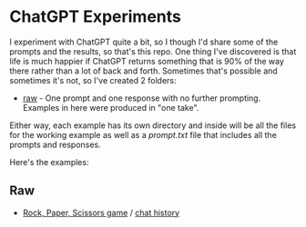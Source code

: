 # ChatGPT Experiments

I experiment with ChatGPT quite a bit, so I though I'd share some of the prompts and the results, so that's this repo. One thing I've discovered is that life is much happier if ChatGPT returns something that is 90% of the way there rather than a lot of back and forth. Sometimes that's possible and sometimes it's not, so I've created 2 folders:
- [raw](/raw) - One prompt and one response with no further prompting. Examples in here were produced in "one take".

Either way, each example has its own directory and inside will be all the files for the working example as well as a *prompt.txt* file that includes all the prompts and responses.

Here's the examples:

## Raw
- [Rock, Paper, Scissors game](raw/rps/rps.html) / [chat history](raw/rps/chat.html)



